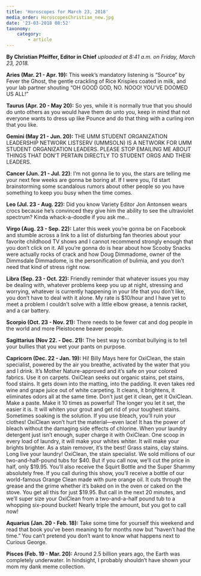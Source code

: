 ```yaml
---
title: 'Horoscopes for March 23, 2018'
media_order: HoroscopesChristian_new.jpg
date: '23-03-2018 08:52'
taxonomy:
    category:
        - article
---
```


**By Christian Pfeiffer, Editor in Chief** _uploaded at 8:41 a.m. on Friday, March 23, 2018._

**Aries (Mar. 21 - Apr. 19):** This week’s mandatory listening is “Source” by Fever the Ghost, the gentle crackling of Rice Krispies coated in milk, and your lab partner shouting “OH GOOD GOD, NO. NOOO! YOU’VE DOOMED US ALL!”

**Taurus (Apr. 20 - May 20):** So yes, while it is normally true that you should do unto others as you would have them do unto you, keep in mind that not everyone wants to dress up like Pounce and do that thing with a curling iron that you like.

**Gemini (May 21 - Jun. 20):** THE UMM STUDENT ORGANIZATION LEADERSHIP NETWORK LISTSERV (UMMSOLN) IS A NETWORK FOR UMM STUDENT ORGANIZATION LEADERS. PLEASE STOP EMAILING ME ABOUT THINGS THAT DON’T PERTAIN DIRECTLY TO STUDENT ORGS AND THEIR LEADERS.

**Cancer (Jun. 21 - Jul. 22)**: I’m not gonna lie to you, the stars are telling me your next few weeks are gonna be boring af. If I were you, I’d start brainstorming some scandalous rumors about other people so you have something to keep you busy when the time comes.

**Leo (Jul. 23 - Aug. 22):** Did you know Variety Editor Jon Antonsen wears crocs because he’s convinced they give him the ability to see the ultraviolet spectrum? Kinda whack-a-doodle if you ask me…

**Virgo (Aug. 23 - Sep. 22):** Later this week you’re gonna be on Facebook and stumble across a link to a list of disturbing fan theories about your favorite childhood TV shows and I cannot recommend strongly enough that you don’t click on it. All you’re gonna do is hear about how Scooby Snacks were actually rocks of crack and how Doug Dimmadome, owner of the Dimmsdale Dimmadome, is the personification of bulimia, and you don’t need that kind of stress right now.

**Libra (Sep. 23 - Oct. 22):** Friendly reminder that whatever issues you may be dealing with, whatever problems keep you up at night, stressing and worrying, whatever is currently happening in your life that you don’t like, you don’t have to deal with it alone. My rate is $10/hour and I have yet to meet a problem I couldn’t solve with a little elbow grease, a tennis racket, and a car battery.

**Scorpio (Oct. 23 - Nov. 21):** There needs to be fewer cat and dog people in the world and more Pleistocene beaver people.

**Sagittarius (Nov 22. - Dec. 21):** The best way to combat bullying is to tell your bullies that you wet your pants on purpose.

**Capricorn (Dec. 22 - Jan. 19):** Hi! Billy Mays here for OxiClean, the stain specialist, powered by the air you breathe, activated by the water that you and I drink. It’s Mother Nature-approved and it’s safe on your colored fabrics. Use it on carpets. OxiClean seeks out organic stains, pet stains, food stains. It gets down into the matting, into the padding. It even takes red wine and grape juice out of white carpeting. It cleans, it brightens, it eliminates odors all at the same time. Don’t just get it clean, get it OxiClean. Make a paste. Make it 10 times as powerful! The longer you let it set, the easier it is. It will whiten your grout and get rid of your toughest stains. 
Sometimes soaking is the solution. If you use bleach, you’ll ruin your clothes! OxiClean 
won’t hurt the material—even lace! It has the power of bleach without the damaging side  effects of chlorine. When your laundry detergent just isn’t enough, super charge it with OxiClean. One scoop in every load of laundry, it will make your whites whiter. It will make your brights brighter. As a stain remover, it’s the best! Grass stains, clay stains. Long live your laundry! OxiClean, the stain specialist. We sold millions of our two-and-half-pound tubs for $40. But if you call now, we’ll cut the price in half, only $19.95. You’ll also receive the Squirt Bottle and the Super Shammy absolutely free. If you call during this show, you’ll receive a bottle of our world-famous Orange Clean made with pure orange oil. It cuts through the grease and the grime whether it’s baked on in the oven or caked on the stove. You get all this for just $19.95. But call in the next 20 minutes, and we’ll super size your OxiClean from a two-and-a-half pound tub to a whopping six-pound bucket! Nearly triple the amount, but you got to call now! 

**Aquarius (Jan. 20 - Feb. 18):** Take some time for yourself this weekend and read that book you’ve been meaning to for months now but “haven’t had the time.” You can’t pretend you don’t want to know what happens next to Curious George.

**Pisces (Feb. 19 - Mar. 20):** Around 2.5 billion years ago, the Earth was completely underwater. In hindsight, I probably shouldn’t have shown your mom my dank meme collection.
